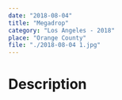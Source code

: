 ```yaml
---
date: "2018-08-04"
title: "Megadrop"
category: "Los Angeles - 2018"
place: "Orange County"
file: "./2018-08-04 1.jpg"
---
```

# Description
